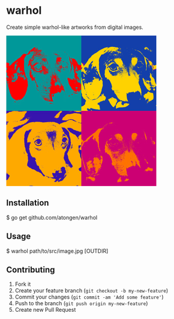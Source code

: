 # warhol

Create simple warhol-like artworks from digital images.

![Obi Warhol](obi-warhol2-small.jpg)

## Installation

$ go get github.com/atongen/warhol

## Usage

$ warhol path/to/src/image.jpg [OUTDIR]

## Contributing

1. Fork it
2. Create your feature branch (`git checkout -b my-new-feature`)
3. Commit your changes (`git commit -am 'Add some feature'`)
4. Push to the branch (`git push origin my-new-feature`)
5. Create new Pull Request
